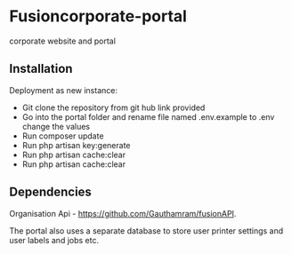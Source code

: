 # Fusioncorporate-portal
corporate website and portal

## Installation
Deployment as new instance:

- Git clone the repository from git hub link provided
- Go into the portal folder and rename  file named .env.example to .env change the values 
- Run composer update
- Run php artisan key:generate
- Run  php artisan cache:clear
- Run  php artisan cache:clear

## Dependencies
Organisation Api - https://github.com/Gauthamram/fusionAPI.

The portal also uses a separate database to store user printer settings and user labels and jobs etc.
